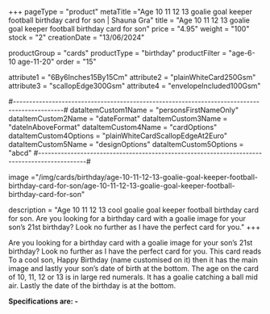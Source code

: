 +++
pageType = "product"
metaTitle ="Age 10 11 12 13 goalie goal keeper football birthday card for son | Shauna Gra"
title = "Age 10 11 12 13 goalie goal keeper football birthday card for son"
price = "4.95"
weight = "100"
stock = "2"
creationDate = "13/06/2024"

productGroup = "cards"
productType = "birthday"
productFilter = "age-6-10 age-11-20"
order = "15"

attribute1 = "6By6Inches15By15Cm" 
attribute2 = "plainWhiteCard250Gsm" 
attribute3 = "scallopEdge300Gsm" 
attribute4 = "envelopeIncluded100Gsm"

#---------------------------------------------------------------------------------------------#
dataItemCustom1Name = "personsFirstNameOnly"
dataItemCustom2Name = "dateFormat"
dataItemCustom3Name = "dateInAboveFormat"
dataItemCustom4Name = "cardOptions"
dataItemCustom4Options = "plainWhiteCardScallopEdgeAt2Euro"
dataItemCustom5Name = "designOptions"
dataItemCustom5Options = "abcd"
#---------------------------------------------------------------------------------------------#

image ="/img/cards/birthday/age-10-11-12-13-goalie-goal-keeper-football-birthday-card-for-son/age-10-11-12-13-goalie-goal-keeper-football-birthday-card-for-son"

description = "Age 10 11 12 13 cool goalie goal keeper football birthday card for son. Are you looking for a birthday card with a goalie image for your son’s 21st birthday?  Look no further as I have the perfect card for you."
+++

Are you looking for a birthday card with a goalie image for your son’s 21st birthday? Look no further as I have the perfect card for you. This card reads To a cool son, Happy Birthday (name customised on it) then it has the main image and lastly your son’s date of birth at the bottom. The age on the card of 10, 11, 12 or 13 is in large red numerals. It has a goalie catching a ball mid air. Lastly the date of the birthday is at the bottom.

**Specifications are: -**
